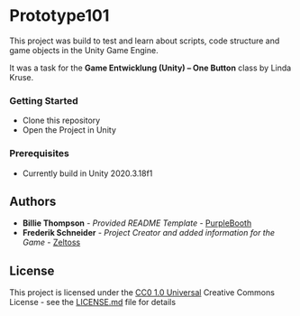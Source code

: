 # Prototype101

This project was build to test and learn about scripts, code structure and game objects in the Unity Game Engine.

It was a task for the **Game Entwicklung (Unity) – One Button** class by Linda Kruse.

### Getting Started

- Clone this repository
- Open the Project in Unity

### Prerequisites

- Currently build in Unity 2020.3.18f1

## Authors

  - **Billie Thompson** - *Provided README Template* -
    [PurpleBooth](https://github.com/PurpleBooth)
  - **Frederik Schneider** - *Project Creator and added information for the Game* - 
    [Zeltoss](https://github.com/Zeltoss)

## License

This project is licensed under the [CC0 1.0 Universal](LICENSE.md)
Creative Commons License - see the [LICENSE.md](LICENSE.md) file for
details
